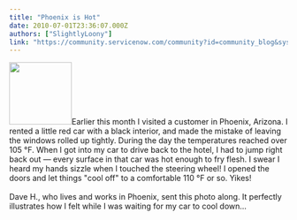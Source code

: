 ```yaml
---
title: "Phoenix is Hot"
date: 2010-07-01T23:36:07.000Z
authors: ["SlightlyLoony"]
link: "https://community.servicenow.com/community?id=community_blog&sys_id=c38d2a69dbd0dbc01dcaf3231f961900"
---
```

<p><img  alt="" class="jive-image" src="80f1bf35db58df04e9737a9e0f9619be.iix" style="width: auto; height: 113px;" />Earlier this month I visited a customer in Phoenix, Arizona. I rented a little red car with a black interior, and made the mistake of leaving the windows rolled up tightly. During the day the temperatures reached over 105 °F. When I got into my car to drive back to the hotel, I had to jump right back out — every surface in that car was hot enough to fry flesh. I swear I heard my hands sizzle when I touched the steering wheel! I opened the doors and let things "cool off" to a comfortable 110 °F or so. Yikes!<br /><br />Dave H., who lives and works in Phoenix, sent this photo along. It perfectly illustrates how I felt while I was waiting for my car to cool down...<!--break--></p>